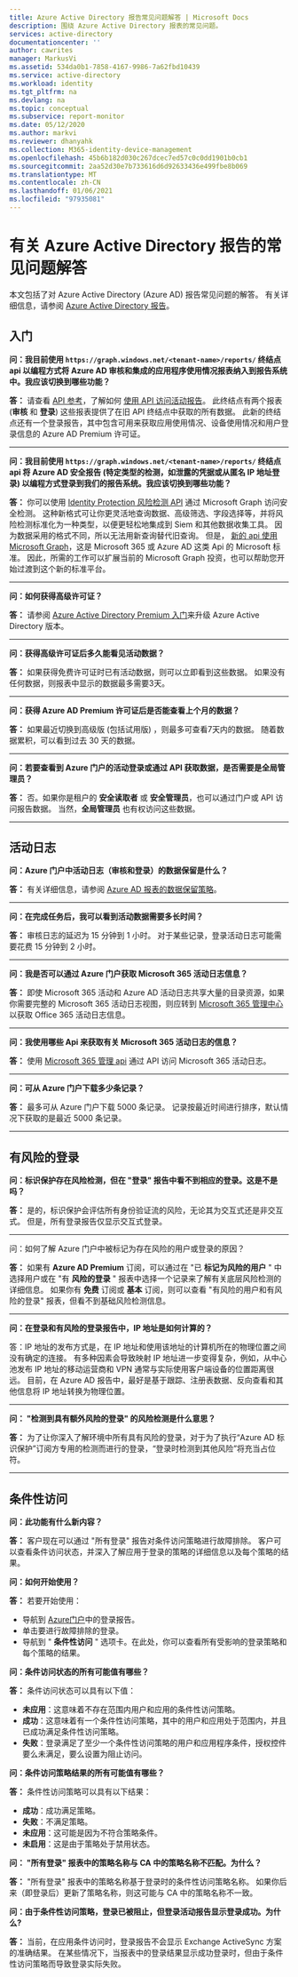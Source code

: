 ```yaml
---
title: Azure Active Directory 报告常见问题解答 | Microsoft Docs
description: 围绕 Azure Active Directory 报表的常见问题。
services: active-directory
documentationcenter: ''
author: cawrites
manager: MarkusVi
ms.assetid: 534da0b1-7858-4167-9986-7a62fbd10439
ms.service: active-directory
ms.workload: identity
ms.tgt_pltfrm: na
ms.devlang: na
ms.topic: conceptual
ms.subservice: report-monitor
ms.date: 05/12/2020
ms.author: markvi
ms.reviewer: dhanyahk
ms.collection: M365-identity-device-management
ms.openlocfilehash: 45b6b182d030c267dcec7ed57c0c0dd1901b0cb1
ms.sourcegitcommit: 2aa52d30e7b733616d6d92633436e499fbe8b069
ms.translationtype: MT
ms.contentlocale: zh-CN
ms.lasthandoff: 01/06/2021
ms.locfileid: "97935081"
---
```

# <a name="frequently-asked-questions-around-azure-active-directory-reports"></a>有关 Azure Active Directory 报告的常见问题解答

本文包括了对 Azure Active Directory (Azure AD) 报告常见问题的解答。 有关详细信息，请参阅 [Azure Active Directory 报告](overview-reports.md)。 

## <a name="getting-started"></a>入门 

**问：我目前使用 `https://graph.windows.net/<tenant-name>/reports/` 终结点 api 以编程方式将 Azure AD 审核和集成的应用程序使用情况报表纳入到报告系统中。我应该切换到哪些功能？**

**答：** 请查看 [API 参考](https://developer.microsoft.com/graph/)，了解如何 [使用 API 访问活动报告](concept-reporting-api.md)。 此终结点有两个报表 (**审核** 和 **登录**) 这些报表提供了在旧 API 终结点中获取的所有数据。 此新的终结点还有一个登录报告，其中包含可用来获取应用使用情况、设备使用情况和用户登录信息的 Azure AD Premium 许可证。

---

**问：我目前使用 `https://graph.windows.net/<tenant-name>/reports/` 终结点 api 将 Azure AD 安全报告 (特定类型的检测，如泄露的凭据或从匿名 IP 地址登录) 以编程方式登录到我们的报告系统。我应该切换到哪些功能？**

**答：** 你可以使用 [Identity Protection 风险检测 API](../identity-protection/howto-identity-protection-graph-api.md) 通过 Microsoft Graph 访问安全检测。 这种新格式可让你更灵活地查询数据、高级筛选、字段选择等，并将风险检测标准化为一种类型，以便更轻松地集成到 Siem 和其他数据收集工具。 因为数据采用的格式不同，所以无法用新查询替代旧查询。 但是， [新的 api 使用 Microsoft Graph](/graph/api/resources/identityriskevent?view=graph-rest-beta)，这是 Microsoft 365 或 Azure AD 这类 Api 的 Microsoft 标准。 因此，所需的工作可以扩展当前的 Microsoft Graph 投资，也可以帮助您开始过渡到这个新的标准平台。

---

**问：如何获得高级许可证？**

**答：** 请参阅 [Azure Active Directory Premium 入门](../fundamentals/active-directory-get-started-premium.md)来升级 Azure Active Directory 版本。

---

**问：获得高级许可证后多久能看见活动数据？**

**答：** 如果获得免费许可证时已有活动数据，则可以立即看到这些数据。 如果没有任何数据，则报表中显示的数据最多需要3天。

---

**问：获得 Azure AD Premium 许可证后是否能查看上个月的数据？**

**答：** 如果最近切换到高级版 (包括试用版) ，则最多可查看7天内的数据。 随着数据累积，可以看到过去 30 天的数据。

---

**问：若要查看到 Azure 门户的活动登录或通过 API 获取数据，是否需要是全局管理员？**

**答：** 否。如果你是租户的 **安全读取者** 或 **安全管理员**，也可以通过门户或 API 访问报告数据。 当然，**全局管理员** 也有权访问这些数据。

---


## <a name="activity-logs"></a>活动日志


**问：Azure 门户中活动日志（审核和登录）的数据保留是什么？** 

**答：** 有关详细信息，请参阅 [Azure AD 报表的数据保留策略](reference-reports-data-retention.md)。

---

**问：在完成任务后，我可以看到活动数据需要多长时间？**

**答：** 审核日志的延迟为 15 分钟到 1 小时。 对于某些记录，登录活动日志可能需要花费 15 分钟到 2 小时。

---

**问：我是否可以通过 Azure 门户获取 Microsoft 365 活动日志信息？**

**答：** 即使 Microsoft 365 活动和 Azure AD 活动日志共享大量的目录资源，如果你需要完整的 Microsoft 365 活动日志视图，则应转到 [Microsoft 365 管理中心](https://admin.microsoft.com) 以获取 Office 365 活动日志信息。

---

**问：我使用哪些 Api 来获取有关 Microsoft 365 活动日志的信息？**

**答：** 使用 [Microsoft 365 管理 api](/office/office-365-management-api/office-365-management-apis-overview) 通过 API 访问 Microsoft 365 活动日志。

---

**问：可从 Azure 门户下载多少条记录？**

**答：** 最多可从 Azure 门户下载 5000 条记录。 记录按最近时间进行排序，默认情况下获取的是最近 5000 条记录。

---

## <a name="risky-sign-ins"></a>有风险的登录

**问：标识保护存在风险检测，但在 "登录" 报告中看不到相应的登录。这是不是吗？**

**答：** 是的，标识保护会评估所有身份验证流的风险，无论其为交互式还是非交互式。 但是，所有登录报告仅显示交互式登录。

---

问：如何了解 Azure 门户中被标记为存在风险的用户或登录的原因？

**答：** 如果有 **Azure AD Premium** 订阅，可以通过在 "已 **标记为风险的用户** " 中选择用户或在 "有 **风险的登录** " 报表中选择一个记录来了解有关底层风险检测的详细信息。 如果你有 **免费** 订阅或 **基本** 订阅，则可以查看 "有风险的用户和有风险的登录" 报表，但看不到基础风险检测信息。

---

**问：在登录和有风险的登录报告中，IP 地址是如何计算的？**

答：IP 地址的发布方式是，在 IP 地址和使用该地址的计算机所在的物理位置之间没有确定的连接。 有多种因素会导致映射 IP 地址进一步变得复杂，例如，从中心池发布 IP 地址的移动运营商和 VPN 通常与实际使用客户端设备的位置距离很远。 目前，在 Azure AD 报告中，最好是基于跟踪、注册表数据、反向查看和其他信息将 IP 地址转换为物理位置。 

---

**问： "检测到具有额外风险的登录" 的风险检测是什么意思？**

**答：** 为了让你深入了解环境中所有具有风险的登录，对于为了执行“Azure AD 标识保护”订阅方专用的检测而进行的登录，“登录时检测到其他风险”将充当占位符。

---

## <a name="conditional-access"></a>条件性访问

**问：此功能有什么新内容？**

**答：** 客户现在可以通过 "所有登录" 报告对条件访问策略进行故障排除。 客户可以查看条件访问状态，并深入了解应用于登录的策略的详细信息以及每个策略的结果。

**问：如何开始使用？**

**答：** 若要开始使用：

* 导航到 [Azure门户](https://portal.azure.com)中的登录报告。
* 单击要进行故障排除的登录。
* 导航到 " **条件性访问** " 选项卡。在此处，你可以查看所有受影响的登录策略和每个策略的结果。 
    
**问：条件访问状态的所有可能值有哪些？**

**答：** 条件访问状态可以具有以下值：

* **未应用**：这意味着不存在范围内用户和应用的条件性访问策略。 
* **成功**：这意味着有一个条件性访问策略，其中的用户和应用处于范围内，并且已成功满足条件性访问策略。 
* **失败**：登录满足了至少一个条件性访问策略的用户和应用程序条件，授权控件要么未满足，要么设置为阻止访问。
    
**问：条件访问策略结果的所有可能值有哪些？**

**答：** 条件性访问策略可以具有以下结果：

* **成功**：成功满足策略。
* **失败**：不满足策略。
* **未应用**：这可能是因为不符合策略条件。
* **未启用**：这是由于策略处于禁用状态。 
    
**问： "所有登录" 报表中的策略名称与 CA 中的策略名称不匹配。为什么？**

**答：** "所有登录" 报表中的策略名称基于登录时的条件性访问策略名称。 如果你后来（即登录后）更新了策略名称，则这可能与 CA 中的策略名称不一致。

**问：由于条件性访问策略，登录已被阻止，但登录活动报告显示登录成功。为什么?**

**答：** 当前，在应用条件访问时，登录报告不会显示 Exchange ActiveSync 方案的准确结果。 在某些情况下，当报表中的登录结果显示成功登录时，但由于条件性访问策略而导致登录实际失败。
